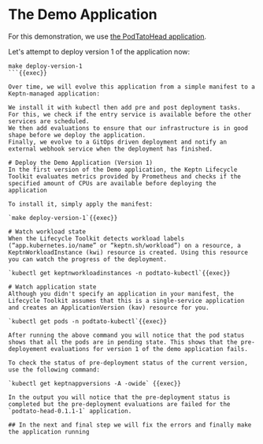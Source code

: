 # The Demo Application
For this demonstration, we use [the PodTatoHead application](https://github.com/podtato-head/podtato-head).

Let's attempt to deploy version 1 of the application now:

```
make deploy-version-1
```{{exec}}

Over time, we will evolve this application from a simple manifest to a Keptn-managed application:

We install it with kubectl then add pre and post deployment tasks.
For this, we check if the entry service is available before the other services are scheduled.
We then add evaluations to ensure that our infrastructure is in good shape before we deploy the application.
Finally, we evolve to a GitOps driven deployment and notify an external webhook service when the deployment has finished.

# Deploy the Demo Application (Version 1)
In the first version of the Demo application, the Keptn Lifecycle Toolkit evaluates metrics provided by Prometheus and checks if the specified amount of CPUs are available before deploying the application

To install it, simply apply the manifest:

`make deploy-version-1`{{exec}}

# Watch workload state
When the Lifecycle Toolkit detects workload labels (“app.kubernetes.io/name” or “keptn.sh/workload”) on a resource, a KeptnWorkloadInstance (kwi) resource is created. Using this resource you can watch the progress of the deployment.

`kubectl get keptnworkloadinstances -n podtato-kubectl`{{exec}}

# Watch application state
Although you didn't specify an application in your manifest, the Lifecycle Toolkit assumes that this is a single-service application and creates an ApplicationVersion (kav) resource for you.

`kubectl get pods -n podtato-kubectl`{{exec}}

After running the above command you will notice that the pod status shows that all the pods are in pending state. This shows that the pre-deployement evaluations for version 1 of the demo application fails.

To check the status of pre-deployment status of the current version, use the following command:

`kubectl get keptnappversions -A -owide` {{exec}}

In the output you will notice that the pre-deployment status is completed but the pre-deployment evaluations are failed for the `podtato-head-0.1.1-1` application.

## In the next and final step we will fix the errors and finally make the application running
